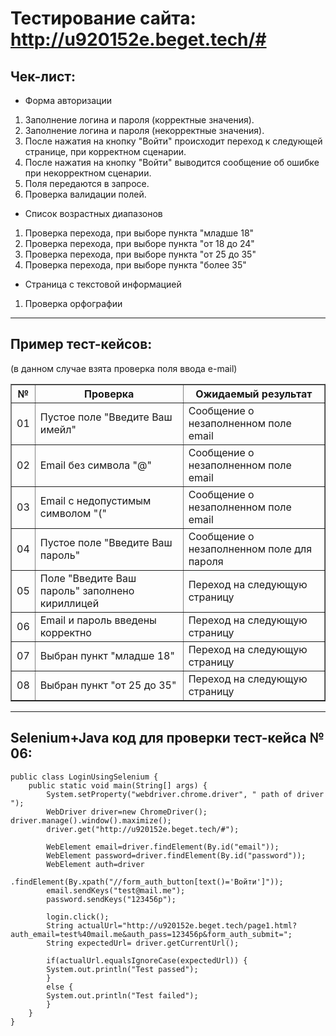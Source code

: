 # Тестирование сайта: http://u920152e.beget.tech/#

## Чек-лист:
* Форма авторизации
1. Заполнение логина и пароля (корректные значения).
2. Заполнение логина и пароля (некорректные значения).
3. После нажатия на кнопку "Войти" происходит переход к следующей странице, при корректном сценарии.
4. После нажатия на кнопку "Войти" выводится сообщение об ошибке при некорректном сценарии.
5. Поля передаются в запросе.
6. Проверка валидации полей.
* Список возрастных диапазонов
1. Проверка перехода, при выборе пункта "младше 18"
2. Проверка перехода, при выборе пункта "от 18 до 24"
3. Проверка перехода, при выборе пункта "от 25 до 35"
4. Проверка перехода, при выборе пункта "более 35"
* Страница с текстовой информацией
1. Проверка орфографии
***
## Пример тест-кейсов:
(в данном случае взята проверка поля ввода e-mail)
<table border="1">
<tr>
<th>№</th>
<th>Проверка</th>
<th>Ожидаемый результат</th>
</tr>
<tr>
<td>01</td>
<td>Пустое поле "Введите Ваш имейл"</td>
<td>Сообщение о незаполненном поле email</td>
</tr>
<tr>
<td>02</td>
<td>Email без символа "@"</td>
<td>Сообщение о незаполненном поле email</td>
</tr>
<tr>
<td>03</td>
<td>Email c недопустимым символом "("</td>
<td>Сообщение о незаполненном поле email</td>
</tr>
<tr>
<td>04</td>
<td>Пустое поле "Введите Ваш пароль"</td>
<td>Сообщение о незаполненном поле для пароля</td>
</tr>
<tr>
<td>05</td>
<td>Поле "Введите Ваш пароль" заполнено кириллицей</td>
<td>Переход на следующую страницу</td>
</tr>
<tr>
<td>06</td>
<td>Email и пароль введены корректно</td>
<td>Переход на следующую страницу</td>
</tr>
<tr>
<td>07</td>
<td>Выбран пункт "младше 18"</td>
<td>Переход на следующую страницу</td>
</tr>
<tr>
<td>08</td>
<td>Выбран пункт "от 25 до 35"</td>
<td>Переход на следующую страницу</td>
</tr>
</table>

***
## Selenium+Java код для проверки тест-кейса № 06:

```
public class LoginUsingSelenium {
    public static void main(String[] args) {
        System.setProperty("webdriver.chrome.driver", " path of driver "); 
        WebDriver driver=new ChromeDriver(); driver.manage().window().maximize(); 
        driver.get("http://u920152e.beget.tech/#");

        WebElement email=driver.findElement(By.id("email"));
        WebElement password=driver.findElement(By.id("password"));
        WebElement auth=driver
            .findElement(By.xpath("//form_auth_button[text()='Войти']"));
        email.sendKeys("test@mail.me");
        password.sendKeys("123456p");

        login.click(); 
        String actualUrl="http://u920152e.beget.tech/page1.html?auth_email=test%40mail.me&auth_pass=123456p&form_auth_submit="; 
        String expectedUrl= driver.getCurrentUrl();

        if(actualUrl.equalsIgnoreCase(expectedUrl)) { 
        System.out.println("Test passed");
        } 
        else {
        System.out.println("Test failed");
        }
    }   
}
